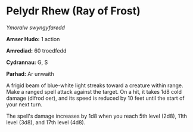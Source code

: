 # Pelydr Rhew (Ray of Frost)

*Ymoralw swyngyfaredd*

**Amser Hudo:** 1 action

**Amrediad:** 60 troedfedd

**Cydrannau:** G, S

**Parhad:** Ar unwaith

A frigid beam of blue-white light streaks toward a creature within range. Make a ranged spell attack against the target. On a hit, it takes 1d8 cold damage (difrod oer), and its speed is reduced by 10 feet until the start of your next turn.

The spell's damage increases by 1d8 when you reach 5th level (2d8), 11th level (3d8), and 17th level (4d8).